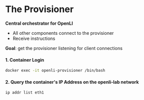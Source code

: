 # The Provisioner

**Central orchestrator for OpenLI**
* All other components connect to the provisioner
* Receive instructions

**Goal**: get the provisioner listening for client connections


#### 1. Container Login

```bash
docker exec -it openli-provisioner /bin/bash
```

#### 2. Query the container's IP Address on the openli-lab network

```bash
ip addr list eth1
```

